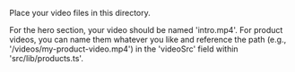 Place your video files in this directory.

For the hero section, your video should be named 'intro.mp4'.
For product videos, you can name them whatever you like and reference the path (e.g., '/videos/my-product-video.mp4') in the 'videoSrc' field within 'src/lib/products.ts'.